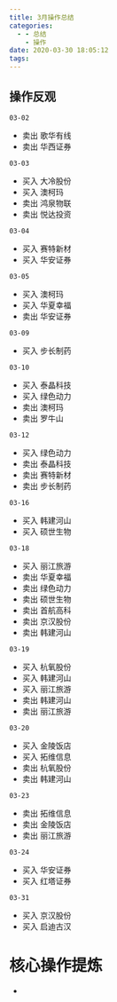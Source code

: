 ```yaml
---
title: 3月操作总结
categories:
  - - 总结
    - 操作
date: 2020-03-30 18:05:12
tags:
---
```

## 操作反观
`03-02`
- 卖出 歌华有线
- 卖出 华西证券

`03-03`
- 买入 大冷股份
- 买入 澳柯玛
- 卖出 鸿泉物联
- 卖出 悦达投资

`03-04`
- 买入 赛特新材
- 买入 华安证券

`03-05`
- 买入 澳柯玛
- 买入 华夏幸福
- 卖出 华安证券

`03-09`
- 买入 步长制药

`03-10`
- 买入 泰晶科技
- 买入 绿色动力
- 卖出 澳柯玛
- 卖出 罗牛山

`03-12`
- 买入 绿色动力
- 卖出 泰晶科技
- 卖出 赛特新材
- 卖出 步长制药

`03-16`
- 买入 韩建河山
- 买入 硕世生物

`03-18`
- 买入 丽江旅游
- 卖出 华夏幸福
- 卖出 绿色动力
- 卖出 硕世生物
- 卖出 首航高科
- 卖出 京汉股份
- 卖出 韩建河山

`03-19`
- 买入 杭氧股份
- 买入 韩建河山
- 买入 丽江旅游
- 卖出 韩建河山
- 卖出 丽江旅游

`03-20`
- 买入 金陵饭店
- 买入 拓维信息
- 卖出 杭氧股份
- 卖出 韩建河山

`03-23`
- 卖出 拓维信息
- 卖出 金陵饭店
- 卖出 丽江旅游

`03-24`
- 买入 华安证券
- 买入 红塔证券

`03-31`
- 买入 京汉股份
- 买入 启迪古汉

# 核心操作提炼
-